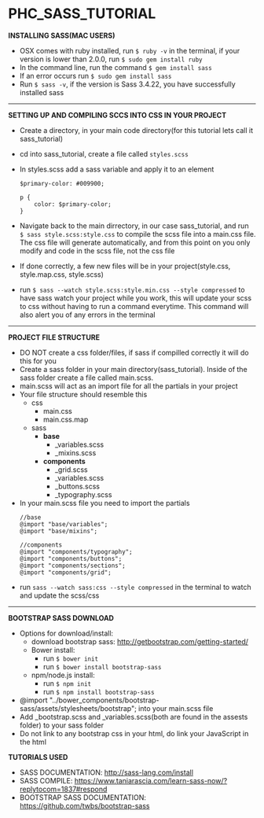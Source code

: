 # PHC_SASS_TUTORIAL

**INSTALLING SASS(MAC USERS)**
* OSX comes with ruby installed, run `$ ruby -v` in the terminal, if your version is lower than 2.0.0, run `$ sudo gem install ruby`
* In the command line, run the command `$ gem install sass`
* If an error occurs run `$ sudo gem install sass`
* Run `$ sass -v`, if the version is Sass 3.4.22, you have successfully installed sass

***

**SETTING UP AND COMPILING SCCS INTO CSS IN YOUR PROJECT**
* Create a directory, in your main code directory(for this tutorial lets call it sass_tutorial)
* cd into sass_tutorial, create a file called `styles.scss`
* In styles.scss add a sass variable and apply it to an element
	
	```
	$primary-color: #009900;
	
	p {
		color: $primary-color;
	}
	```
* Navigate back to the main dirrectory, in our case sass_tutorial, and run ` $ sass style.scss:style.css` to compile the scss file into a main.css file. The css file will generate automatically, and from this point on you only modify and code in the scss file, not the css file
* If done correctly, a few new files will be in your project(style.css, style.map.css, style.scss)
* run `$ sass --watch style.scss:style.min.css --style compressed` to have sass watch your project while you work, this will update your scss to css without having to run a command everytime. This command will also alert you of any errors in the terminal

***

**PROJECT FILE STRUCTURE**
* DO NOT create a css folder/files, if sass if compilled correctly it will do this for you
* Create a sass folder in your main directory(sass_tutorial). Inside of the sass folder create a file called main.scss.
* main.scss will act as an import file for all the partials in your project 
* Your file structure should resemble this
	* css
		* main.css
		* main.css.map
	* sass
		* **base**
			* _variables.scss
			* _mixins.scss
		* **components**
			* _grid.scss
			* _variables.scss
			* _buttons.scss
			* _typography.scss 
* In your main.scss file you need to import the partials 
	```
	//base
	@import "base/variables";
	@import "base/mixins";

	//components
	@import "components/typography";
	@import "components/buttons";
	@import "components/sections";
	@import "components/grid";
	```
* run `sass --watch sass:css --style compressed` in the terminal to watch and update the scss/css

***

**BOOTSTRAP SASS DOWNLOAD**
* Options for download/install:
	* download bootstrap sass: http://getbootstrap.com/getting-started/
	* Bower install:
		* run `$ bower init` 
		* run `$ bower install bootstrap-sass`
	* npm/node.js install: 
		* run `$ npm init`
		* run `$ npm install bootstrap-sass`
* @import "../bower_components/bootstrap-sass/assets/stylesheets/bootstrap"; into your main.scss file
* Add _bootstrap.scss and _variables.scss(both are found in the assests folder) to your sass folder
* Do not link to any bootstrap css in your html, do link your JavaScript in the html

**TUTORIALS USED** 
* SASS DOCUMENTATION: http://sass-lang.com/install
* SASS COMPILE: https://www.taniarascia.com/learn-sass-now/?replytocom=1837#respond
* BOOTSTRAP SASS DOCUMENTATION: https://github.com/twbs/bootstrap-sass
